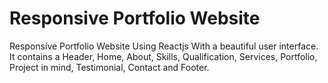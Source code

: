 # Responsive Portfolio Website
Responsive Portfolio Website Using Reactjs With a beautiful user interface. It contains a Header, Home, About, Skills, Qualification, Services, Portfolio, Project in mind, Testimonial, Contact and Footer.
